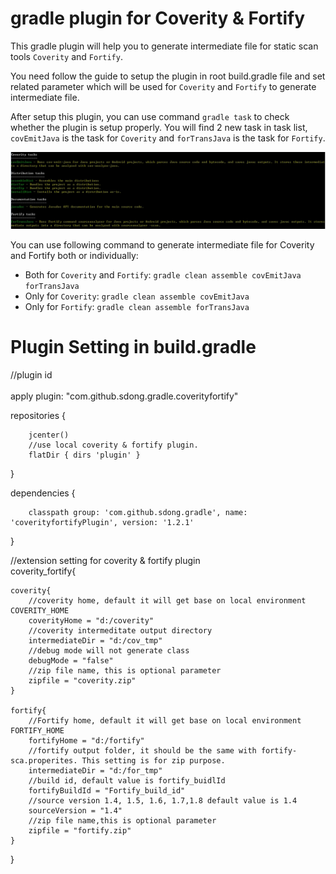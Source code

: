 # gradle plugin for Coverity &amp; Fortify 

This gradle plugin will help you to generate  intermediate file for static scan tools `Coverity` and `Fortify`. 

You need follow the guide to setup the plugin in root build.gradle file and set related parameter which will be used for `Coverity` and `Fortify` to generate intermediate file.

After setup this plugin, you can use command `gradle task` to check whether the plugin is setup properly. You will find 2 new task in task list, `covEmitJava` is the task for `Coverity` and `forTransJava` is the task for `Fortify`.  

![GitHub](https://github.com/dongshen/gradle/blob/master/coverityfortifyPlugin/release/task.jpg?raw=true) 

You can use following command to generate intermediate file for Coverity and Fortify both or individually: <br>
* Both for `Coverity` and `Fortify`: `gradle clean assemble covEmitJava forTransJava` <br>
* Only for `Coverity`: `gradle clean assemble covEmitJava` <br>
* Only for `Fortify`: `gradle clean assemble forTransJava` <br>


# Plugin Setting in build.gradle

  //plugin id <br>	
  apply plugin: "com.github.sdong.gradle.coverityfortify"

  repositories {
  
        jcenter()
		//use local coverity & fortify plugin. 
		flatDir { dirs 'plugin' }	 
  }
  
  
  dependencies {

		classpath group: 'com.github.sdong.gradle', name: 'coverityfortifyPlugin', version: '1.2.1' 
  }


  //extension setting for coverity & fortify plugin	    
  coverity_fortify{
  
	coverity{	 
		//coverity home, default it will get base on local environment COVERITY_HOME
		coverityHome = "d:/coverity"
		//coverity intermeditate output directory
		intermediateDir = "d:/cov_tmp"
		//debug mode will not generate class
		debugMode = "false"
		//zip file name, this is optional parameter
		zipfile = "coverity.zip"
	}
	
	fortify{
		//Fortify home, default it will get base on local environment FORTIFY_HOME
		fortifyHome = "d:/fortify"
		//fortify output folder, it should be the same with fortify-sca.properites. This setting is for zip purpose.
		intermediateDir = "d:/for_tmp"
		//build id, default value is fortify_buidlId
		fortifyBuildId = "Fortify_build_id"
		//source version 1.4, 1.5, 1.6, 1.7,1.8 default value is 1.4
		sourceVersion = "1.4"
		//zip file name,this is optional parameter
		zipfile = "fortify.zip"
	}
	
}
	
